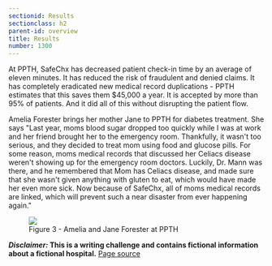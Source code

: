 ```yaml
---
sectionid: Results
sectionclass: h2
parent-id: overview
title: Results
number: 1300
---
```

At PPTH, SafeChx has decreased patient check-in time by an average of eleven minutes. It has reduced the risk of fraudulent and denied claims. It has completely eradicated new medical record duplications - PPTH estimates that this saves them $45,000 a year. It is accepted by more than 95% of patients. And it did all of this without disrupting the patient flow.

Amelia Forester brings her mother Jane to PPTH for diabetes treatment. She says "Last year, moms blood sugar dropped too quickly while I was at work and her friend brought her to the emergency room. Thankfully, it wasn't too serious, and they decided to treat mom using food and glucose pills. For some reason, moms medical records that discussed her Celiacs disease weren't showing up for the emergency room doctors. Luckily, Dr. Mann was there, and he remembered that Mom has Celiacs disease, and made sure that she wasn't given anything with gluten to eat, which would have made her even more sick. Now because of SafeChx, all of moms medical records are linked, which will prevent such a near disaster from ever happening again."

<figure><img src="https://raw.githubusercontent.com/case-study/gh-pages/img/AmeliaandJean.jpg"><figcaption>Figure 3 - Amelia and Jane Forester at PPTH</figcaption></figure>
  
    
	  
	    
		
**_Disclaimer:_ This is a writing challenge and contains fictional information about a fictional hospital.**
[Page source](https://github.com/knc789/case-study)